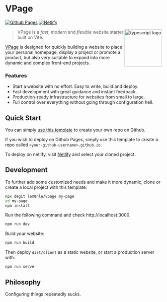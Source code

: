 # VPage
[![Github Pages](https://github.com/lem0nle/vpage/actions/workflows/gh-pages.yml/badge.svg?branch=main)](https://lem0nle.github.io/vpage)
[![Netlify](https://img.shields.io/netlify/233f23d5-ac09-41e0-81ea-918eb6f5c744)](https://vpage.netlify.app)

<img align="right" src="https://vitejs.dev/logo.svg" height="120px" alt="typescript logo">

> VPage is a _fast_, _modern_ and _flexible_ website starter built on Vite.

[VPage](https://vpage.netlify.app/) is designed for quickly building a website to place your personal homepage, display a project or promote a product, 
but also very suitable to expand into more dynamic and complex front-end projects.

### Features
* Start a website with no effort. Easy to write, build and deploy.
* Fast development with great guidance and instant feedback.
* Production-ready infrastructure for websites from small to large.
* Full control over everything without going through configuration hell.

## Quick Start
You can simply [use this template](https://github.com/lem0nle/vpage/generate) to create your own repo on Github.

If you wish to deploy on Github Pages, simply use this template to create a repo called `<your-github-username>.github.io`. 

To deploy on netlify, visit [Netlify](https://app.netlify.com/start) and select your cloned project. 

## Development
To further add some customized needs and make it more dynamic, clone or create a local project with this template:

```bash
npx degit lem0nle/vpage my-page
cd my-page
npm install
```

Run the following command and check http://localhost:3000.
```bash
npm run dev
```

Build your website:
```bash
npm run build
```

Then deploy `dist/client` as a static website, or start a production server with:
```bash
npm run serve
```

## Philosophy
Configuring things repeatedly sucks.
